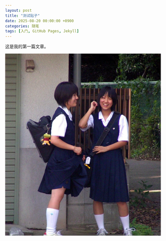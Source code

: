 ```yaml
---
layout: post
title: "测试贴子"
date: 2025-08-20 00:00:00 +0900
categories: 随笔
tags: [入门, GitHub Pages, Jekyll]
---
```


这是我的第一篇文章。

![我的图片](/assets/img/2.jpg)

